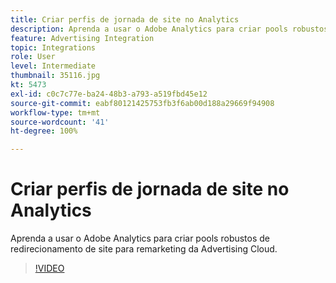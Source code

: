 ```yaml
---
title: Criar perfis de jornada de site no Analytics
description: Aprenda a usar o Adobe Analytics para criar pools robustos de redirecionamento de site para remarketing da Advertising Cloud.
feature: Advertising Integration
topic: Integrations
role: User
level: Intermediate
thumbnail: 35116.jpg
kt: 5473
exl-id: c0c7c77e-ba24-48b3-a793-a519fbd45e12
source-git-commit: eabf80121425753fb3f6ab00d188a29669f94908
workflow-type: tm+mt
source-wordcount: '41'
ht-degree: 100%

---
```


# Criar perfis de jornada de site no Analytics

Aprenda a usar o Adobe Analytics para criar pools robustos de redirecionamento de site para remarketing da Advertising Cloud.

>[!VIDEO](https://video.tv.adobe.com/v/35116/?quality=12&learn=on)
